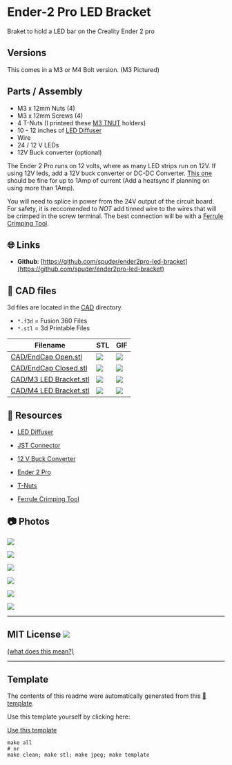 
# Ender-2 Pro LED Bracket
Braket to hold a LED bar on the Creality Ender 2 pro

## Versions
This comes in a M3 or M4 Bolt version. (M3 Pictured)


## Parts / Assembly
- M3 x 12mm Nuts (4)
- M3 x 12mm Screws (4)
- 4 T-Nuts (I printeed these [M3 TNUT](https://www.thingiverse.com/thing:3050607/files) holders)
- 10 - 12 inches of [LED Diffuser](https://www.amazon.com/Muzata-Aluminum-Mounting-Installations-Diffuser/dp/B01M09PBYX/ref=pd_lpo_3?pd_rd_i=B01M09PBYX&psc=1)
- Wire
- 24 / 12 V LEDs
- 12V Buck converter (optional)

The Ender 2 Pro runs on 12 volts, where as many LED strips run on 12V. If using 12V leds, add a 12V buck converter or DC-DC Converter. 
[This one](https://www.amazon.com/gp/product/B0758ZTS61/ref=ppx_yo_dt_b_search_asin_title?ie=UTF8&psc=1) should be fine for up to 1Amp of current (Add a heatsync if planning on using more than 1Amp). 

You will need to splice in power from the 24V output of the circuit board. For safety, it is reccomended to _NOT_ add tinned wire to the wires that will be
crimped in the screw terminal. The best connection will be with a [Ferrule Crimping Tool](https://www.amazon.com/dp/B07WRQN45C/ref=cm_sw_em_r_mt_dp_77HQ230C1YMWYS03GKH8).



## :globe_with_meridians: Links



- **Github**: [https://github.com/spuder/ender2pro-led-bracket](https://github.com/spuder/ender2pro-led-bracket)

## :triangular_ruler: CAD files

3d files are located in the [CAD](./CAD) directory.
- `*.f3d` = Fusion 360 Files
- `*.stl` = 3d Printable Files

| Filename | STL | GIF | 
| --- | --- | --- | 
| [CAD/EndCap Open.stl](./CAD%2FEndCap%20Open.stl) | ![](./CAD%2FEndCap%20Open.stl.png) | ![](./CAD%2FEndCap%20Open.stl.gif) | 
| [CAD/EndCap Closed.stl](./CAD%2FEndCap%20Closed.stl) | ![](./CAD%2FEndCap%20Closed.stl.png) | ![](./CAD%2FEndCap%20Closed.stl.gif) | 
| [CAD/M3 LED Bracket.stl](./CAD%2FM3%20LED%20Bracket.stl) | ![](./CAD%2FM3%20LED%20Bracket.stl.png) | ![](./CAD%2FM3%20LED%20Bracket.stl.gif) | 
| [CAD/M4 LED Bracket.stl](./CAD%2FM4%20LED%20Bracket.stl) | ![](./CAD%2FM4%20LED%20Bracket.stl.png) | ![](./CAD%2FM4%20LED%20Bracket.stl.gif) | 

## :notebook: Resources

- [LED Diffuser](https://www.amazon.com/Muzata-Aluminum-Mounting-Installations-Diffuser/dp/B01M09PBYX/ref=pd_lpo_3?pd_rd_i=B01M09PBYX&psc=1)


- [JST Connector](https://www.amazon.com/eBoot-Connector-Female-Cable-Battery/dp/B01M5AHF0Z/ref=sr_1_2?crid=Y3ZXLKZ6CAED&keywords=jst+connector&qid=1640284019&sprefix=jst+co%2Caps%2C473&sr=8-2)


- [12 V Buck Converter](https://www.amazon.com/gp/product/B0758ZTS61/ref=ppx_yo_dt_b_search_asin_title?ie=UTF8&psc=1)


- [Ender 2 Pro](https://www.creality3dofficial.com/products/creality-ender-2-3d-printer)


- [T-Nuts](https://www.thingiverse.com/thing:3050607/files)


- [Ferrule Crimping Tool](https://www.amazon.com/dp/B07WRQN45C/ref=cm_sw_em_r_mt_dp_77HQ230C1YMWYS03GKH8)


## :camera: Photos


![](photos%2FIMG_1110.jpeg)



![](photos%2FIMG_0934.jpeg)



![](photos%2FIMG_1001.jpeg)



![](photos%2FIMG_0990%202.jpeg)



![](photos%2FScreen%20Shot%202021-12-25%20at%2010.21.51%20AM.png)



![](photos%2FIMG_1109.jpeg)


---

## MIT License ![](https://img.shields.io/badge/license-MIT-lightgrey) 
[(what does this mean?)](https://choosealicense.com/licenses/mit/)



---
## Template
The contents of this readme were automatically generated from this [:notebook: template](https://github.com/spuder/CAD-template). 

Use this template yourself by clicking here: 

<!-- Place this tag where you want the button to render. -->
<a class="github-button" href="https://github.com/ntkme/github-buttons/generate" data-color-scheme="no-preference: dark; light: light; dark: dark;" data-icon="octicon-repo-template" data-size="large" aria-label="Use this template ntkme/github-buttons on GitHub">Use this template</a>


```
make all
# or
make clean; make stl; make jpeg; make template
```